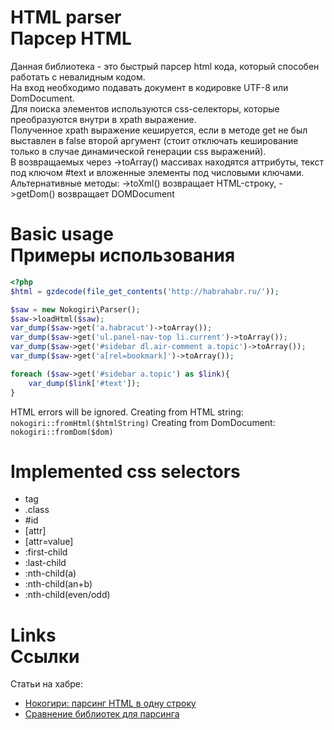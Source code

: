 HTML parser<br />Парсер HTML
===========
Данная библиотека - это быстрый парсер html кода, который способен работать с невалидным кодом.<br />
На вход необходимо подавать документ в кодировке UTF-8 или DomDocument.<br />
Для поиска элементов используются css-селекторы, которые преобразуются внутри в xpath выражение.<br />
Полученное xpath выражение кешируется, если в методе get не был выставлен в false второй аргумент (стоит отключать кеширование только в случае динамической генерации css выражений).<br />
В возвращаемых через ->toArray() массивах находятся аттрибуты, текст под ключом #text и вложенные элементы под числовыми ключами.<br />
Альтернативные методы: ->toXml() возвращает HTML-строку, ->getDom() возвращает DOMDocument<br />


Basic usage<br />Примеры использования
===================================
```php
<?php
$html = gzdecode(file_get_contents('http://habrahabr.ru/'));

$saw = new Nokogiri\Parser();
$saw->loadHtml($saw);
var_dump($saw->get('a.habracut')->toArray());
var_dump($saw->get('ul.panel-nav-top li.current')->toArray());
var_dump($saw->get('#sidebar dl.air-comment a.topic')->toArray());
var_dump($saw->get('a[rel=bookmark]')->toArray());

foreach ($saw->get('#sidebar a.topic') as $link){
    var_dump($link['#text']);
}
```

HTML errors will be ignored.
Creating from HTML string: `nokogiri::fromHtml($htmlString)`
Creating from DomDocument: `nokogiri::fromDom($dom)`

Implemented css selectors
=========================
* tag
* .class
* \#id
* \[attr\]
* \[attr=value\]
* :first-child
* :last-child
* :nth-child(a)
* :nth-child(an+b)
* :nth-child(even/odd)


Links<br />Ссылки
============
Статьи на хабре:

* <a href="http://habrahabr.ru/blogs/php/110112/">Нокогири: парсинг HTML в одну строку</a>
* <a href="http://habrahabr.ru/blogs/php/114323/">Сравнение библиотек для парсинга</a>
